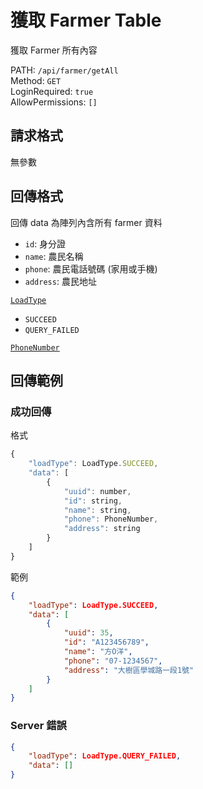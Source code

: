 # 獲取 Farmer Table

獲取 Farmer 所有內容

PATH: `/api/farmer/getAll`  
Method: `GET`  
LoginRequired: `true`  
AllowPermissions: `[]`  


## 請求格式
無參數  


## 回傳格式

回傳 data 為陣列內含所有 farmer 資料  

* `id`: 身分證
* `name`: 農民名稱
* `phone`: 農民電話號碼 (家用或手機)
* `address`: 農民地址

[`LoadType`](../../types.md#loadtype)  
* `SUCCEED`
* `QUERY_FAILED`

[`PhoneNumber`](../../types.md#phonenumber)  



## 回傳範例
### 成功回傳
格式
```js
{
    "loadType": LoadType.SUCCEED,
    "data": [
        {
            "uuid": number,
            "id": string,
            "name": string,
            "phone": PhoneNumber,
            "address": string
        }
    ]
}
```
範例
```json
{
    "loadType": LoadType.SUCCEED,
    "data": [
        {
            "uuid": 35,
            "id": "A123456789",
            "name": "方O洋",
            "phone": "07-1234567",
            "address": "大樹區學城路一段1號"
        }
    ]
}
```

### Server 錯誤  
```json
{
    "loadType": LoadType.QUERY_FAILED,
    "data": []
}
```

